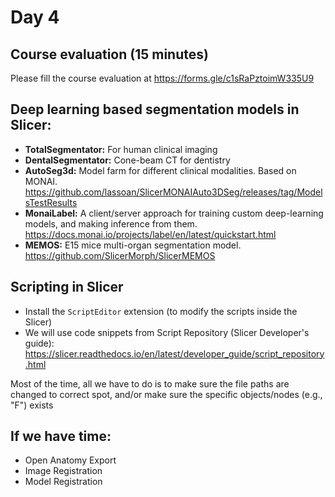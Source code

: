 # Day 4

## Course evaluation (15 minutes)

Please fill the course evaluation at https://forms.gle/c1sRaPztoimW335U9

## Deep learning based segmentation models in Slicer:

* **TotalSegmentator:** For human clinical imaging
* **DentalSegmentator:** Cone-beam CT for dentistry
* **AutoSeg3d:** Model farm for different clinical modalities. Based on MONAI. https://github.com/lassoan/SlicerMONAIAuto3DSeg/releases/tag/ModelsTestResults
* **MonaiLabel:** A client/server approach for training custom deep-learning models, and making inference from them. https://docs.monai.io/projects/label/en/latest/quickstart.html
* **MEMOS:** E15 mice multi-organ segmentation model. https://github.com/SlicerMorph/SlicerMEMOS

## Scripting in Slicer
* Install the `ScriptEditor` extension (to modify the scripts inside the Slicer)
* We will use code snippets from Script Repository (Slicer Developer's guide): https://slicer.readthedocs.io/en/latest/developer_guide/script_repository.html

Most of the time, all we have to do is to make sure the file paths are changed to correct spot, and/or make sure the specific objects/nodes (e.g., "F") exists

## If we have time:

* Open Anatomy Export
* Image Registration 
* Model Registration


